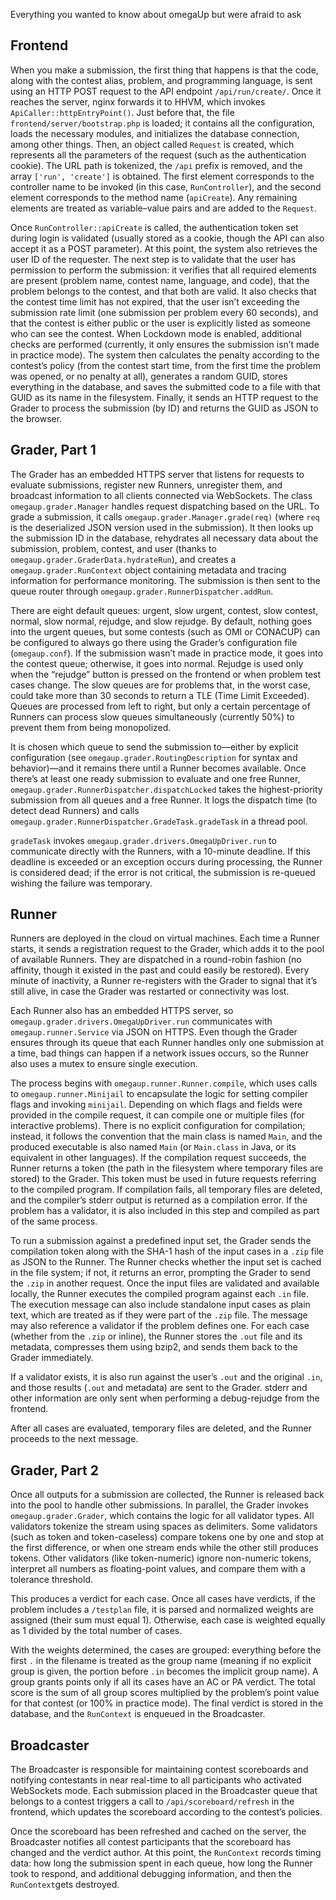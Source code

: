 Everything you wanted to know about omegaUp but were afraid to ask

## Frontend

When you make a submission, the first thing that happens is that the code, along with the contest alias, problem, and programming language, is sent using an HTTP POST request to the API endpoint `/api/run/create/`. Once it reaches the server, nginx forwards it to HHVM, which invokes `ApiCaller::httpEntryPoint()`. Just before that, the file `frontend/server/bootstrap.php` is loaded; it contains all the configuration, loads the necessary modules, and initializes the database connection, among other things. Then, an object called `Request` is created, which represents all the parameters of the request (such as the authentication cookie). The URL path is tokenized, the `/api` prefix is removed, and the array `['run', 'create']` is obtained. The first element corresponds to the controller name to be invoked (in this case, `RunController`), and the second element corresponds to the method name (`apiCreate`). Any remaining elements are treated as variable–value pairs and are added to the `Request`.

Once `RunController::apiCreate` is called, the authentication token set during login is validated (usually stored as a cookie, though the API can also accept it as a POST parameter). At this point, the system also retrieves the user ID of the requester. The next step is to validate that the user has permission to perform the submission: it verifies that all required elements are present (problem name, contest name, language, and code), that the problem belongs to the contest, and that both are valid. It also checks that the contest time limit has not expired, that the user isn’t exceeding the submission rate limit (one submission per problem every 60 seconds), and that the contest is either public or the user is explicitly listed as someone who can see the contest. When Lockdown mode is enabled, additional checks are performed (currently, it only ensures the submission isn’t made in practice mode). The system then calculates the penalty according to the contest’s policy (from the contest start time, from the first time the problem was opened, or no penalty at all), generates a random GUID, stores everything in the database, and saves the submitted code to a file with that GUID as its name in the filesystem. Finally, it sends an HTTP request to the Grader to process the submission (by ID) and returns the GUID as JSON to the browser.


## Grader, Part 1

The Grader has an embedded HTTPS server that listens for requests to evaluate submissions, register new Runners, unregister them, and broadcast information to all clients connected via WebSockets. The class `omegaup.grader.Manager` handles request dispatching based on the URL. To grade a submission, it calls `omegaup.grader.Manager.grade(req)` (where `req` is the deserialized JSON version used in the submission). It then looks up the submission ID in the database, rehydrates all necessary data about the submission, problem, contest, and user (thanks to `omegaup.grader.GraderData.hydrateRun`), and creates a `omegaup.grader.RunContext` object containing metadata and tracing information for performance monitoring. The submission is then sent to the queue router through `omegaup.grader.RunnerDispatcher.addRun`.

There are eight default queues: urgent, slow urgent, contest, slow contest, normal, slow normal, rejudge, and slow rejudge. By default, nothing goes into the urgent queues, but some contests (such as OMI or CONACUP) can be configured to always go there using the Grader’s configuration file (`omegaup.conf`). If the submission wasn’t made in practice mode, it goes into the contest queue; otherwise, it goes into normal. Rejudge is used only when the “rejudge” button is pressed on the frontend or when problem test cases change. The slow queues are for problems that, in the worst case, could take more than 30 seconds to return a TLE (Time Limit Exceeded). Queues are processed from left to right, but only a certain percentage of Runners can process slow queues simultaneously (currently 50%) to prevent them from being monopolized.

It is chosen which queue to send the submission to—either by explicit configuration (see `omegaup.grader.RoutingDescription` for syntax and behavior)—and it remains there until a Runner becomes available. Once there’s at least one ready submission to evaluate and one free Runner, `omegaup.grader.RunnerDispatcher.dispatchLocked` takes the highest-priority submission from all queues and a free Runner. It logs the dispatch time (to detect dead Runners) and calls `omegaup.grader.RunnerDispatcher.GradeTask.gradeTask` in a thread pool.

`gradeTask` invokes `omegaup.grader.drivers.OmegaUpDriver.run` to communicate directly with the Runners, with a 10-minute deadline. If this deadline is exceeded or an exception occurs during processing, the Runner is considered dead; if the error is not critical, the submission is re-queued wishing the failure was temporary.


## Runner

Runners are deployed in the cloud on virtual machines. Each time a Runner starts, it sends a registration request to the Grader, which adds it to the pool of available Runners. They are dispatched in a round-robin fashion (no affinity, though it existed in the past and could easily be restored). Every minute of inactivity, a Runner re-registers with the Grader to signal that it’s still alive, in case the Grader was restarted or connectivity was lost.

Each Runner also has an embedded HTTPS server, so `omegaup.grader.drivers.OmegaUpDriver.run` communicates with `omegaup.runner.Service` via JSON on HTTPS. Even though the Grader ensures through its queue that each Runner handles only one submission at a time, bad things can happen if a network issues occurs, so the Runner also uses a mutex to ensure single execution.

The process begins with `omegaup.runner.Runner.compile`, which uses calls to `omegaup.runner.Minijail` to encapsulate the logic for setting compiler flags and invoking `minijail`. Depending on which flags and fields were provided in the compile request, it can compile one or multiple files (for interactive problems). There is no explicit configuration for compilation; instead, it follows the convention that the main class is named `Main`, and the produced executable is also named `Main` (or `Main.class` in Java, or its equivalent in other languages). If the compilation request succeeds, the Runner returns a token (the path in the filesystem where temporary files are stored) to the Grader. This token must be used in future requests referring to the compiled program. If compilation fails, all temporary files are deleted, and the compiler’s stderr output is returned as a compilation error. If the problem has a validator, it is also included in this step and compiled as part of the same process.

To run a submission against a predefined input set, the Grader sends the compilation token along with the SHA-1 hash of the input cases in a `.zip` file as JSON to the Runner. The Runner checks whether the input set is cached in the file system; if not, it returns an error, prompting the Grader to send the `.zip` in another request. Once the input files are validated and available locally, the Runner executes the compiled program against each `.in` file. The execution message can also include standalone input cases as plain text, which are treated as if they were part of the `.zip` file. The message may also reference a validator if the problem defines one. For each case (whether from the `.zip` or inline), the Runner stores the `.out` file and its metadata, compresses them using bzip2, and sends them back to the Grader immediately.

If a validator exists, it is also run against the user’s `.out` and the original `.in`, and those results (`.out` and metadata) are sent to the Grader. stderr and other information are only sent when performing a debug-rejudge from the frontend.

After all cases are evaluated, temporary files are deleted, and the Runner proceeds to the next message.


## Grader, Part 2

Once all outputs for a submission are collected, the Runner is released back into the pool to handle other submissions. In parallel, the Grader invokes `omegaup.grader.Grader`, which contains the logic for all validator types. All validators tokenize the stream using spaces as delimiters. Some validators (such as token and token-caseless) compare tokens one by one and stop at the first difference, or when one stream ends while the other still produces tokens. Other validators (like token-numeric) ignore non-numeric tokens, interpret all numbers as floating-point values, and compare them with a tolerance threshold.

This produces a verdict for each case. Once all cases have verdicts, if the problem includes a `/testplan` file, it is parsed and normalized weights are assigned (their sum must equal 1). Otherwise, each case is weighted equally as 1 divided by the total number of cases.

With the weights determined, the cases are grouped: everything before the first `.` in the filename is treated as the group name (meaning if no explicit group is given, the portion before `.in` becomes the implicit group name). A group grants points only if all its cases have an AC or PA verdict. The total score is the sum of all group scores multiplied by the problem’s point value for that contest (or 100% in practice mode). The final verdict is stored in the database, and the `RunContext` is enqueued in the Broadcaster.


## Broadcaster

The Broadcaster is responsible for maintaining contest scoreboards and notifying contestants in near real-time to all participants who activated WebSockets mode. Each submission placed in the Broadcaster queue that belongs to a contest triggers a call to `/api/scoreboard/refresh` in the frontend, which updates the scoreboard according to the contest’s policies.

Once the scoreboard has been refreshed and cached on the server, the Broadcaster notifies all contest participants that the scoreboard has changed and the verdict author. At this point, the `RunContext` records timing data: how long the submission spent in each queue, how long the Runner took to respond, and additional debugging information, and then the `RunContext`gets destroyed.